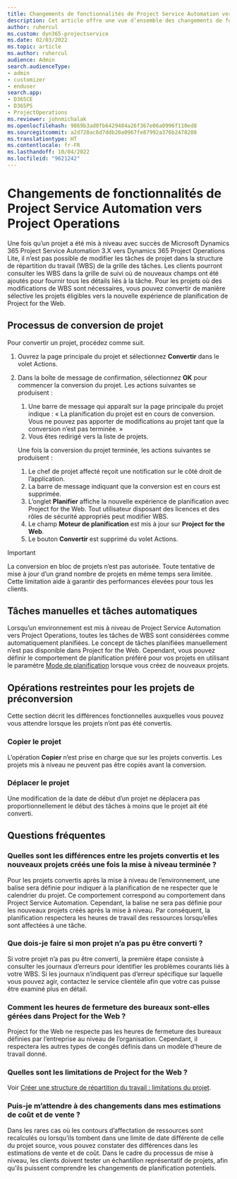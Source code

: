 ```yaml
---
title: Changements de fonctionnalités de Project Service Automation vers Project Operations
description: Cet article offre une vue d’ensemble des changements de fonctionnalités de Microsoft Dynamics 365 Project Service Automation vers Dynamics 365 Project Operations.
author: ruhercul
ms.custom: dyn365-projectservice
ms.date: 02/03/2022
ms.topic: article
ms.author: ruhercul
audience: Admin
search.audienceType:
- admin
- customizer
- enduser
search.app:
- D365CE
- D365PS
- ProjectOperations
ms.reviewer: johnmichalak
ms.openlocfilehash: 9869b3ad0fb6429484a26f367e06a0996f110ed8
ms.sourcegitcommit: a2d720ac6d7ddb20a0967fe87992a376b2478208
ms.translationtype: HT
ms.contentlocale: fr-FR
ms.lasthandoff: 10/04/2022
ms.locfileid: "9621242"
---
```

# <a name="feature-changes-for-project-service-automation-to-project-operations"></a>Changements de fonctionnalités de Project Service Automation vers Project Operations

Une fois qu’un projet a été mis à niveau avec succès de Microsoft Dynamics 365 Project Service Automation 3.X vers Dynamics 365 Project Operations Lite, il n’est pas possible de modifier les tâches de projet dans la structure de répartition du travail (WBS) de la grille des tâches. Les clients pourront consulter les WBS dans la grille de suivi où de nouveaux champs ont été ajoutés pour fournir tous les détails liés à la tâche. Pour les projets où des modifications de WBS sont nécessaires, vous pouvez convertir de manière sélective les projets éligibles vers la nouvelle expérience de planification de Project for the Web.

## <a name="project-conversion-process"></a>Processus de conversion de projet

Pour convertir un projet, procédez comme suit.

1. Ouvrez la page principale du projet et sélectionnez **Convertir** dans le volet Actions.
1. Dans la boîte de message de confirmation, sélectionnez **OK** pour commencer la conversion du projet. Les actions suivantes se produisent :

    1. Une barre de message qui apparaît sur la page principale du projet indique : « La planification du projet est en cours de conversion. Vous ne pouvez pas apporter de modifications au projet tant que la conversion n’est pas terminée. »
    1. Vous êtes redirigé vers la liste de projets.

    Une fois la conversion du projet terminée, les actions suivantes se produisent :

    1. Le chef de projet affecté reçoit une notification sur le côté droit de l’application.
    1. La barre de message indiquant que la conversion est en cours est supprimée.
    1. L’onglet **Planifier** affiche la nouvelle expérience de planification avec Project for the Web. Tout utilisateur disposant des licences et des rôles de sécurité appropriés peut modifier WBS.
    1. Le champ **Moteur de planification** est mis à jour sur **Project for the Web**.
    1. Le bouton **Convertir** est supprimé du volet Actions.

> [!IMPORTANT]
> La conversion en bloc de projets n’est pas autorisée. Toute tentative de mise à jour d’un grand nombre de projets en même temps sera limitée. Cette limitation aide à garantir des performances élevées pour tous les clients.

## <a name="manual-tasks-vs-automatic-tasks"></a>Tâches manuelles et tâches automatiques

Lorsqu’un environnement est mis à niveau de Project Service Automation vers Project Operations, toutes les tâches de WBS sont considérées comme automatiquement planifiées. Le concept de tâches planifiées manuellement n’est pas disponible dans Project for the Web. Cependant, vous pouvez définir le comportement de planification préféré pour vos projets en utilisant le paramètre [Mode de planification](/project-management/scheduling-modes.md) lorsque vous créez de nouveaux projets.

## <a name="restricted-operations-for-pre-conversion-projects"></a>Opérations restreintes pour les projets de préconversion

Cette section décrit les différences fonctionnelles auxquelles vous pouvez vous attendre lorsque les projets n’ont pas été convertis.

### <a name="copy-project"></a>Copier le projet

L’opération **Copier** n’est prise en charge que sur les projets convertis. Les projets mis à niveau ne peuvent pas être copiés avant la conversion.

### <a name="move-project"></a>Déplacer le projet

Une modification de la date de début d’un projet ne déplacera pas proportionnellement le début des tâches à moins que le projet ait été converti.

## <a name="frequently-asked-questions"></a>Questions fréquentes

### <a name="what-are-the-differences-between-converted-projects-and-new-projects-that-are-created-after-the-upgrade-has-been-completed"></a>Quelles sont les différences entre les projets convertis et les nouveaux projets créés une fois la mise à niveau terminée ?

Pour les projets convertis après la mise à niveau de l’environnement, une balise sera définie pour indiquer à la planification de ne respecter que le calendrier du projet. Ce comportement correspond au comportement dans Project Service Automation. Cependant, la balise ne sera pas définie pour les nouveaux projets créés après la mise à niveau. Par conséquent, la planification respectera les heures de travail des ressources lorsqu’elles sont affectées à une tâche.

### <a name="what-should-i-do-if-my-project-fails-to-be-converted"></a>Que dois-je faire si mon projet n’a pas pu être converti ?

Si votre projet n’a pas pu être converti, la première étape consiste à consulter les journaux d’erreurs pour identifier les problèmes courants liés à votre WBS. Si les journaux n’indiquent pas d’erreur spécifique sur laquelle vous pouvez agir, contactez le service clientèle afin que votre cas puisse être examiné plus en détail.

### <a name="how-are-business-closures-handled-in-project-for-the-web"></a>Comment les heures de fermeture des bureaux sont-elles gérées dans Project for the Web ?

Project for the Web ne respecte pas les heures de fermeture des bureaux définies par l’entreprise au niveau de l’organisation. Cependant, il respectera les autres types de congés définis dans un modèle d’heure de travail donné.

### <a name="what-are-the-limitations-of-project-for-the-web"></a>Quelles sont les limitations de Project for the Web ?

Voir [Créer une structure de répartition du travail : limitations du projet](/project-management/create-wbs#project-limitations.md).

### <a name="can-i-expect-changes-to-my-cost-and-sales-estimates"></a>Puis-je m’attendre à des changements dans mes estimations de coût et de vente ?

Dans les rares cas où les contours d’affectation de ressources sont recalculés ou lorsqu’ils tombent dans une limite de date différente de celle du projet source, vous pouvez constater des différences dans les estimations de vente et de coût. Dans le cadre du processus de mise à niveau, les clients doivent tester un échantillon représentatif de projets, afin qu’ils puissent comprendre les changements de planification potentiels.
